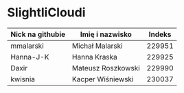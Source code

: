 # SlightliCloudi
| Nick na githubie | Imię i nazwisko    | Indeks |
|------------------|--------------------|--------|
| mmalarski        | Michał Malarski    | 229951 |
| Hanna-J-K        | Hanna Kraska       | 229925 |
| Daxir            | Mateusz Roszkowski | 229990 |
| kwisnia          | Kacper Wiśniewski  | 230037 |
